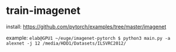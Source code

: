 # train-imagenet


install: https://github.com/pytorch/examples/tree/master/imagenet


example:
`elab@GPU1 ~/euge/imagenet-pytorch $ python3 main.py -a alexnet -j 12 /media/HDD1/Datasets/ILSVRC2012/`